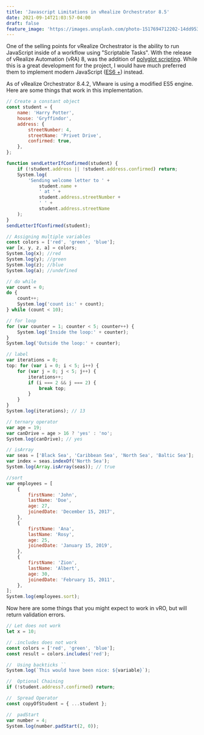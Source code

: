 ```yaml
---
title: 'Javascript Limitations in vRealize Orchestrator 8.5'
date: 2021-09-14T21:03:57-04:00
draft: false
feature_image: 'https://images.unsplash.com/photo-1517694712202-14dd9538aa97?crop=entropy&cs=tinysrgb&fit=max&fm=jpg&ixid=MnwxMTc3M3wwfDF8c2VhcmNofDEwfHxqYXZhc2NyaXB0fGVufDB8fHx8MTYyOTc1MDgyNQ&ixlib=rb-1.2.1&q=80&w=2000'
---
```


One of the selling points for vRealize Orchestrator is the ability to run
JavaScript inside of a workflow using \"Scriptable Tasks\". With the release of
vRealize Automation (vRA) 8, was the addition of [polyglot scripting](https://code.vmware.com/samples/7325/vro-polyglot-scripts). While this is a
great development for the project, I would have much preferred them to implement
modern JavaScript ([ES6 +](https://www.w3schools.com/js/js_es6.asp)) instead.

As of vRealize Orchestrator 8.4.2, VMware is using a modified ES5 engine. Here
are some things that work in this implementation.

```javascript
// Create a constant object
const student = {
	name: 'Harry Potter',
	house: 'Gryffindor',
	address: {
		streetNumber: 4,
		streetName: 'Privet Drive',
		confirmed: true,
	},
};

function sendLetterIfConfirmed(student) {
	if (!student.address || !student.address.confirmed) return;
	System.log(
		'Sending welcome letter to ' +
			student.name +
			' at ' +
			student.address.streetNumber +
			' ' +
			student.address.streetName
	);
}
sendLetterIfConfirmed(student);

// Assigning multiple variables
const colors = ['red', 'green', 'blue'];
var [x, y, z, a] = colors;
System.log(x); //red
System.log(y); //green
System.log(z); //blue
System.log(a); //undefined

// do while
var count = 0;
do {
	count++;
	System.log('count is:' + count);
} while (count < 10);

// for loop
for (var counter = 1; counter < 5; counter++) {
	System.log('Inside the loop:' + counter);
}
System.log('Outside the loop:' + counter);

// label
var iterations = 0;
top: for (var i = 0; i < 5; i++) {
	for (var j = 0; j < 5; j++) {
		iterations++;
		if (i === 2 && j === 2) {
			break top;
		}
	}
}
System.log(iterations); // 13

// ternary operator
var age = 19;
var canDrive = age > 16 ? 'yes' : 'no';
System.log(canDrive); // yes

// isArray
var seas = ['Black Sea', 'Caribbean Sea', 'North Sea', 'Baltic Sea'];
var index = seas.indexOf('North Sea');
System.log(Array.isArray(seas)); // true

//sort
var employees = [
	{
		firstName: 'John',
		lastName: 'Doe',
		age: 27,
		joinedDate: 'December 15, 2017',
	},
	{
		firstName: 'Ana',
		lastName: 'Rosy',
		age: 25,
		joinedDate: 'January 15, 2019',
	},
	{
		firstName: 'Zion',
		lastName: 'Albert',
		age: 30,
		joinedDate: 'February 15, 2011',
	},
];
System.log(employees.sort);
```

Now here are some things that you might expect to work in vRO, but will return
validation errors.

```javascript
// Let does not work
let x = 10;

// .includes does not work
const colors = ['red', 'green', 'blue'];
const result = colors.includes('red');

//  Using backticks ``
System.log(`This would have been nice: ${variable}`);

//  Optional Chaining
if (!student.address?.confirmed) return;

//  Spread Operator
const copyOfStudent = { ...student };

//  padStart
var number = 4;
System.log(number.padStart(2, 0));
```
